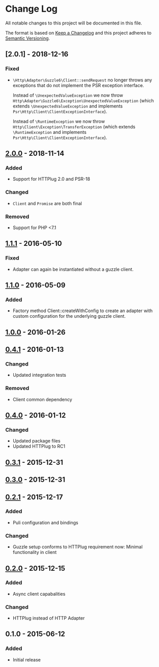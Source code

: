 # Change Log


All notable changes to this project will be documented in this file.

The format is based on [Keep a Changelog](http://keepachangelog.com/en/1.0.0/)
and this project adheres to [Semantic Versioning](http://semver.org/spec/v2.0.0.html).


## [2.0.1] - 2018-12-16

### Fixed
- `\Http\Adapter\Guzzle6\Client::sendRequest` no longer throws any exceptions that do not implement
  the PSR exception interface.

  Instead of `\UnexpectedValueException` we now throw `Http\Adapter\Guzzle6\Exception\UnexpectedValueException`
  (which extends `\UnexpectedValueException` and implements `Psr\Http\Client\ClientExceptionInterface`).

  Instead of `\RuntimeException` we now throw `Http\Client\Exception\TransferException`
  (which extends `\RuntimeException` and  implements `Psr\Http\Client\ClientExceptionInterface`).

## [2.0.0] - 2018-11-14

### Added

- Support for HTTPlug 2.0 and PSR-18

### Changed

- `Client` and `Promise` are both final

### Removed

- Support for PHP <7.1


## [1.1.1] - 2016-05-10

### Fixed

- Adapter can again be instantiated without a guzzle client.


## [1.1.0] - 2016-05-09

### Added

- Factory method Client::createWithConfig to create an adapter with custom
  configuration for the underlying guzzle client.


## [1.0.0] - 2016-01-26


## [0.4.1] - 2016-01-13

### Changed

- Updated integration tests

### Removed

- Client common dependency


## [0.4.0] - 2016-01-12

### Changed

- Updated package files
- Updated HTTPlug to RC1


## [0.3.1] - 2015-12-31


## [0.3.0] - 2015-12-31


## [0.2.1] - 2015-12-17

### Added

- Puli configuration and bindings

### Changed

- Guzzle setup conforms to HTTPlug requirement now: Minimal functionality in client


## [0.2.0] - 2015-12-15

### Added

- Async client capabalities

### Changed

- HTTPlug instead of HTTP Adapter


## 0.1.0 - 2015-06-12

### Added

- Initial release


[Unreleased]: https://github.com/php-http/guzzle6-adapter/compare/v2.0.0...HEAD
[2.0.0]: https://github.com/php-http/guzzle6-adapter/compare/v1.1.1...v2.0.0
[1.1.1]: https://github.com/php-http/guzzle6-adapter/compare/v1.1.0...v1.1.1
[1.1.0]: https://github.com/php-http/guzzle6-adapter/compare/v1.0.0...v1.1.0
[1.0.0]: https://github.com/php-http/guzzle6-adapter/compare/v0.4.1...v1.0.0
[0.4.1]: https://github.com/php-http/guzzle6-adapter/compare/v0.4.0...v0.4.1
[0.4.0]: https://github.com/php-http/guzzle6-adapter/compare/v0.2.1...v0.4.0
[0.3.1]: https://github.com/php-http/guzzle6-adapter/compare/v0.3.0...v0.3.1
[0.3.0]: https://github.com/php-http/guzzle6-adapter/compare/v0.2.1...v0.3.0
[0.2.1]: https://github.com/php-http/guzzle6-adapter/compare/v0.2.0...v0.2.1
[0.2.0]: https://github.com/php-http/guzzle6-adapter/compare/v0.1.0...v0.2.0
